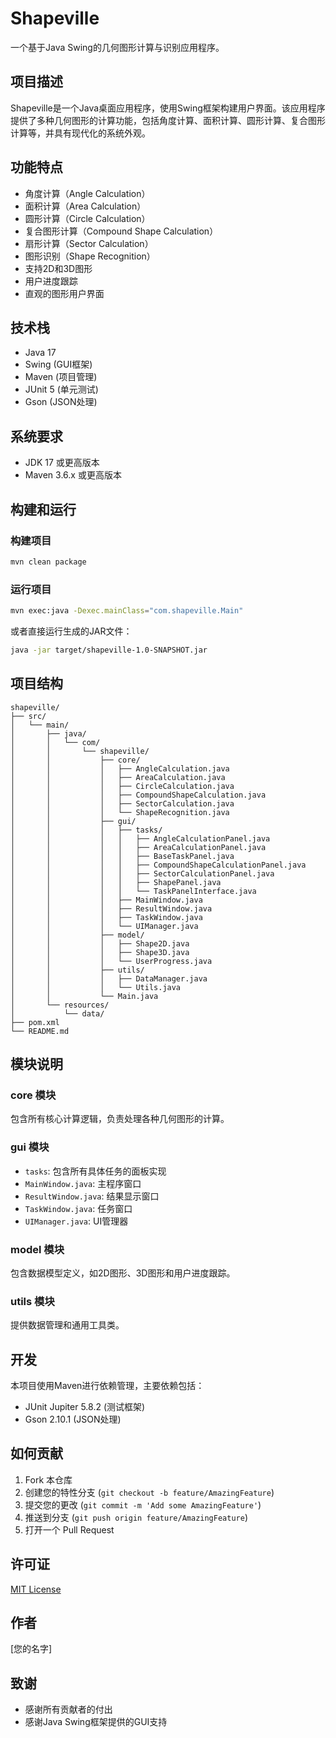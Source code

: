 # Shapeville

一个基于Java Swing的几何图形计算与识别应用程序。

## 项目描述
Shapeville是一个Java桌面应用程序，使用Swing框架构建用户界面。该应用程序提供了多种几何图形的计算功能，包括角度计算、面积计算、圆形计算、复合图形计算等，并具有现代化的系统外观。

## 功能特点
- 角度计算（Angle Calculation）
- 面积计算（Area Calculation）
- 圆形计算（Circle Calculation）
- 复合图形计算（Compound Shape Calculation）
- 扇形计算（Sector Calculation）
- 图形识别（Shape Recognition）
- 支持2D和3D图形
- 用户进度跟踪
- 直观的图形用户界面

## 技术栈
- Java 17
- Swing (GUI框架)
- Maven (项目管理)
- JUnit 5 (单元测试)
- Gson (JSON处理)

## 系统要求
- JDK 17 或更高版本
- Maven 3.6.x 或更高版本

## 构建和运行

### 构建项目
```bash
mvn clean package
```

### 运行项目
```bash
mvn exec:java -Dexec.mainClass="com.shapeville.Main"
```

或者直接运行生成的JAR文件：
```bash
java -jar target/shapeville-1.0-SNAPSHOT.jar
```

## 项目结构
```
shapeville/
├── src/
│   └── main/
│       ├── java/
│       │   └── com/
│       │       └── shapeville/
│       │           ├── core/
│       │           │   ├── AngleCalculation.java
│       │           │   ├── AreaCalculation.java
│       │           │   ├── CircleCalculation.java
│       │           │   ├── CompoundShapeCalculation.java
│       │           │   ├── SectorCalculation.java
│       │           │   └── ShapeRecognition.java
│       │           ├── gui/
│       │           │   ├── tasks/
│       │           │   │   ├── AngleCalculationPanel.java
│       │           │   │   ├── AreaCalculationPanel.java
│       │           │   │   ├── BaseTaskPanel.java
│       │           │   │   ├── CompoundShapeCalculationPanel.java
│       │           │   │   ├── SectorCalculationPanel.java
│       │           │   │   ├── ShapePanel.java
│       │           │   │   └── TaskPanelInterface.java
│       │           │   ├── MainWindow.java
│       │           │   ├── ResultWindow.java
│       │           │   ├── TaskWindow.java
│       │           │   └── UIManager.java
│       │           ├── model/
│       │           │   ├── Shape2D.java
│       │           │   ├── Shape3D.java
│       │           │   └── UserProgress.java
│       │           ├── utils/
│       │           │   ├── DataManager.java
│       │           │   └── Utils.java
│       │           └── Main.java
│       └── resources/
│           └── data/
├── pom.xml
└── README.md
```

## 模块说明

### core 模块
包含所有核心计算逻辑，负责处理各种几何图形的计算。

### gui 模块
- `tasks`: 包含所有具体任务的面板实现
- `MainWindow.java`: 主程序窗口
- `ResultWindow.java`: 结果显示窗口
- `TaskWindow.java`: 任务窗口
- `UIManager.java`: UI管理器

### model 模块
包含数据模型定义，如2D图形、3D图形和用户进度跟踪。

### utils 模块
提供数据管理和通用工具类。

## 开发
本项目使用Maven进行依赖管理，主要依赖包括：
- JUnit Jupiter 5.8.2 (测试框架)
- Gson 2.10.1 (JSON处理)

## 如何贡献
1. Fork 本仓库
2. 创建您的特性分支 (`git checkout -b feature/AmazingFeature`)
3. 提交您的更改 (`git commit -m 'Add some AmazingFeature'`)
4. 推送到分支 (`git push origin feature/AmazingFeature`)
5. 打开一个 Pull Request

## 许可证
[MIT License](LICENSE)

## 作者
[您的名字]

## 致谢
- 感谢所有贡献者的付出
- 感谢Java Swing框架提供的GUI支持
